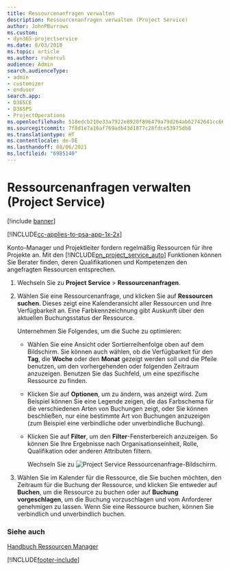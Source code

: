 ```yaml
---
title: Ressourcenanfragen verwalten
description: Ressourcenanfragen verwalten (Project Service)
author: JohnPBurrows
ms.custom:
- dyn365-projectservice
ms.date: 8/03/2018
ms.topic: article
ms.author: ruhercul
audience: Admin
search.audienceType:
- admin
- customizer
- enduser
search.app:
- D365CE
- D365PS
- ProjectOperations
ms.openlocfilehash: 518edcb210e33a7922e8920f896479a79d264ab62742641cc66b7c3a33b6c6e8
ms.sourcegitcommit: 7f8d1e7a16af769adb43d1877c28fdce53975db8
ms.translationtype: HT
ms.contentlocale: de-DE
ms.lasthandoff: 08/06/2021
ms.locfileid: "6985140"
---
```

# <a name="manage-resource-requests-project-service"></a>Ressourcenanfragen verwalten (Project Service)

[!include [banner](../includes/psa-now-project-operations.md)]

[!INCLUDE[cc-applies-to-psa-app-1x-2x](../includes/cc-applies-to-psa-app-1x-2x.md)]

Konto-Manager und Projektleiter fordern regelmäßig Ressourcen für ihre Projekte an. Mit den [!INCLUDE[pn_project_service_auto](../includes/pn-project-service-auto.md)] Funktionen können Sie Berater finden, deren Qualifikationen und Kompetenzen den angefragten Ressourcen entsprechen.  
  
1. Wechseln Sie zu **Project Service** > **Ressourcenanfragen**.  
  
2. Wählen Sie eine Ressourcenanfrage, und klicken Sie auf **Ressourcen suchen**. Dieses zeigt eine Kalenderansicht aller Ressourcen und ihre Verfügbarkeit an. Eine Farbkennzeichnung gibt Auskunft über den aktuellen Buchungsstatus der Ressource.  
  
    Unternehmen Sie Folgendes, um die Suche zu optimieren:  
  
   -   Wählen Sie eine Ansicht oder Sortierreihenfolge oben auf dem Bildschirm. Sie können auch wählen, ob die Verfügbarkeit für den **Tag**, die **Woche** oder den **Monat** gezeigt werden soll und die Pfeile benutzen, um den vorhergehenden oder folgenden Zeitraum anzuzeigen. Benutzen Sie das Suchfeld, um eine spezifische Ressource zu finden.  
  
   -   Klicken Sie auf **Optionen**, um zu ändern, was anzeigt wird. Zum Beispiel können Sie eine Legende zeigen, die das Farbschema für die verschiedenen Arten von Buchungen zeigt, oder Sie können beschließen, nur eine bestimmte Art von Buchungen anzuzeigen (zum Beispiel eine verbindliche oder unverbindliche Buchung).  
  
   -   Klicken Sie auf **Filter**, um den **Filter**-Fensterbereich anzuzeigen. So können Sie Ihre Ergebnisse nach Organisationseinheit, Rolle, Qualifikation oder anderen Attributen filtern.  
  
       Wechseln Sie zu ![Project Service Ressourcenanfrage-Bildschirm.](../psa/media/project-service-resource-request-screen.png "Wechseln Sie zu Project Service Ressourcenanfrage-Bildschirm")  
  
3. Wählen Sie im Kalender für die Ressource, die Sie buchen möchten, den Zeitraum für die Buchung der Ressource, und klicken Sie entweder auf **Buchen**, um die Ressource zu buchen oder auf **Buchung vorgeschlagen**, um die Buchung vorzuschlagen und vom Anforderer genehmigen zu lassen. Wenn Sie eine Ressource buchen, können Sie verbindlich und unverbindlich buchen.  
  
### <a name="see-also"></a>Siehe auch  
 [Handbuch Ressourcen Manager](../psa/resource-manager-guide.md)


[!INCLUDE[footer-include](../includes/footer-banner.md)]